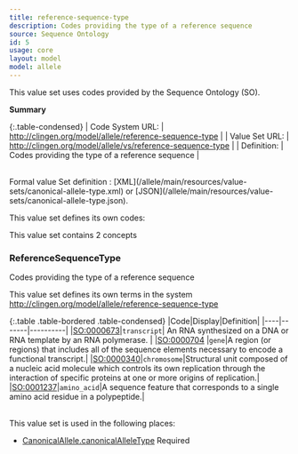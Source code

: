 ```yaml
---
title: reference-sequence-type
description: Codes providing the type of a reference sequence
source: Sequence Ontology
id: 5
usage: core
layout: model
model: allele
---
```


This value set uses codes provided by the Sequence Ontology (SO).


__Summary__

{:.table-condensed}
| Code System URL:  | http://clingen.org/model/allele/reference-sequence-type |
| Value Set URL:  | http://clingen.org/model/allele/vs/reference-sequence-type |
| Definition: | Codes providing the type of a reference sequence |

<br/>
Formal value Set definition : [XML](/allele/main/resources/value-sets/canonical-allele-type.xml) or [JSON](/allele/main/resources/value-sets/canonical-allele-type.json).

This value set defines its own codes:

This value set contains 2 concepts

### ReferenceSequenceType
Codes providing the type of a reference sequence

This value set defines its own terms in the system http://clingen.org/model/allele/reference-sequence-type

{:.table .table-bordered .table-condensed}
|Code|Display|Definition|
|----|-------|----------|
|[SO:0000673](http://www.sequenceontology.org/browser/current_svn/term/SO:0000673)|`transcript`| An RNA synthesized on a DNA or RNA template by an RNA polymerase. |
|[SO:0000704](http://www.sequenceontology.org/browser/current_svn/term/SO:0000704) |`gene`|A region (or regions) that includes all of the sequence elements necessary to encode a functional transcript.|
|[SO:0000340](http://www.sequenceontology.org/browser/current_svn/term/SO:0000340)|`chromosome`|Structural unit composed of a nucleic acid molecule which controls its own replication through the interaction of specific proteins at one or more origins of replication.|
|[SO:0001237](http://www.sequenceontology.org/browser/current_svn/term/SO:0001237)|`amino_acid`|A sequence feature that corresponds to a single amino acid residue in a polypeptide.|


<br/>
This value set is used in the following places:

* [CanonicalAllele.canonicalAlleleType](/allele/resource/canonical_allele/index.html) Required
